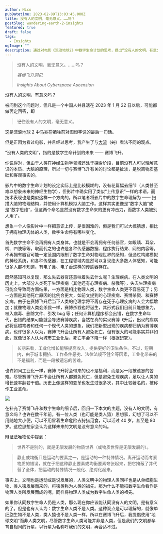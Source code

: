 ```yaml
---
author: Nico
pubDatetime: 2023-02-09T13:03:45.000Z
title: 没有人的文明，毫无意义。……吗？
postSlug: wandering-earth-2-insights
featured: true
draft: false
tags:
  - Insights
ogImage: ""
description: 通过对电影《流浪地球2》中数字生命计划的思考，提出“没有人的文明，有意义吗？”这一问题。在赛博飞升后，虽然数字生命不再拥有人类身体和物理感知器官，但仍然可以将其看作是由地球文明进化而来，并在运动或发展中前行。因此，“没有人的文明”同样具备意义。
---
```


> 没有人的文明，毫无意义。……吗？
>
> _赛博飞升洞见_
>
> _Insights About Cyberspace Ascension_

没有人的文明，有意义吗？

被问到这个问题时，但凡是一个中国人并且活在 2023 年 1 月 22 日以后，可能都做否定回答，即

> ~~记住~~没有人的文明，毫无意义。

这是流浪地球 2 中马兆在牺牲前对图恒宇说的最后一句话。

但是正因为看过电影，并且经过思考，我产生了与[大流](https://www.zhihu.com/question/580805475)（~~刘~~）看法不同的观点。

“没有人类的文明”，指的是数字生命计划的未来 —— 赛博飞升。

你说得对，但由于人类在神经生物学领域还处于探索阶段，目前没有人可以理解意识的本质、大脑的原理，所以一切与赛博飞升有关的讨论都是扯淡，是脱离物质基础和客观事实的。

影片中的数字生命计划的设定实际上是比较模糊的，没有花篇幅去细节（人类甚至难以想象未来的神经生物学），但影片中确实用了类似“上传意识”一样的术语，而技术表现也是类似这样一个方向的，所以笔者将影片中的数字生命理解为 —— 扫描大脑的物理结构，并使用计算机模拟大脑工作。这样其实更像是“数字大脑”或是“数字思维”，但这两个命名显然没有数字生命来的更有冲击力，而数字人类被别人用了。

想象一个人像影片中一样把意识上传，是很困难的，但是我们可以大概猜想，相比于拥有物理肉体的人类，数字生命将有哪些变化。

首先数字生命不会再拥有人类身体，也就是不会再拥有任何器官，如眼睛、耳朵、嘴、四肢等等，取而代之的也许是各种传感器数据、程序执行结果、网络内容等。不再拥有器官可能一定范围内限制了数字生命对物理世界的感知，但通过构建模拟的神经系统，和各种传感器，在工程领域内显然可以复现绝大多数人体感知，可能很多人都不知道，有电子鼻、电子舌这样的传感器存在。

既然感知可以复现，那么失去器官还意味着失去什么呢？生理疾病。在人类文明的历史上，大部分人类死于生理疾病（其他还有心理疾病、杀戮等），失去生理疾病可能会导致两方面结果，一方面是相比物理人类，数字生命人类更不容易死了；另一方面是其他死亡原因的比例会更大，如前文提到的心理疾病、赛博杀戮、和赛博疾病。由于在赛博飞升后当下人类的伦理学将不再存在死于心理疾病的人会大幅增加；就像物理人类会杀戮一样，赛博杀戮也将诞生，其形式我们目前只能想象为，植入病毒、删除文件、引发 bug 等；任何计算机程序都会出错，在数字生命年代，出错的结果可能就会导致赛博疾病，当然在真的实现赛博飞升后，出现的疾病必将远超笔者和任何一个现代人类的想象，我们把新型出现的疾病都归纳为赛博疾病。也许很多人以为，赛博飞升会让所有人避免死亡，但有很大的可能事实并非如此，就像很多人认为城市工业化后，死亡率会下降一样（根据[研究](https://zhuanlan.zhihu.com/p/33334946)）。

> 长期来看，工业化增长能够提高收入，提供更好的卫生条件。不过，短期内，由于城市拥挤、工作条件恶劣、法律法规不健全等因素，工业化带来的不是福利，而是一段被遗忘的苦难。

也许如同工业化一样，赛博飞升将会带来的也不是福利，而是另一段被遗忘的苦难。尽管赛博飞升并不会让所有人都避免死亡，但是避免生理疾病，足以让人类的增长速率翻若干倍。历史上像这样的变革也发生过很多次，其中比较著名的，被称作工业革命。

![](https://pic3.zhimg.com/80/v2-1eaa3983ebc138006c4c47640bb561ca_720w.webp)

在补充了赛博飞升和数字生命的细节后，回归一下本文的主题，没有人的文明，有意义吗？也许在数千年前，有一位人类（也可能是类人猿）思想家，幻想了可以不用随地大小便，可以不用冒着生命危险去狩猎觅食，可以活过 40 岁，甚至是 80 岁。这位思想家会认为这样未来的文明是没有意义的吗。

辩证法唯物论中提到：

> 世界不是别的，就是无限发展的物质世界（或物质世界是无限发展的）。

> 静止或均衡只是运动的要素之一，是运动的一种特殊情况。离开运动而考察物质的错误，就在于把这种静止要素或均衡要素夸张起来，把它掩蔽了并代替了全体，把运动的特殊情况一般化、绝对化起来。

事实上，文明也是运动或是说发展的，人类文明中的物理人类同样也是从单细胞生物、类人猿发展而来的，将猿类称为人类的祖先。那为什么不能把数字生命看作是物理人类所发展而成的呢，同样将物理人类成为数字生命人类的祖先。

如果你认同数字生命人仍是人类，那么现在你应该能认同没有人的文明，是有意义的了。但是也有人认为：数字生命人类不是人类。这种观点是可以理解的，就像单细胞生物不是人类，类人猿也不是人类一样，所以在赛博飞升后，我提倡使用“地球文明”而非人类文明，尽管数字生命人类可能并非是人类，但是我们的文明都孕育自相同的行星，以行星为名称呼我们的文明，再合适不过。
